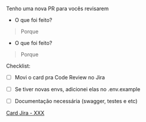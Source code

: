Tenho uma nova PR para vocês revisarem

- O que foi feito?
> Porque

- O que foi feito?
> Porque

Checklist:

- [ ] Movi o card pra Code Review no Jira

- [ ] Se tiver novas envs, adicionei elas no .env.example

- [ ] Documentação necessária (swagger, testes e etc)

[Card Jira - XXX](https://makima-bot.atlassian.net/browse/MB-XXX)